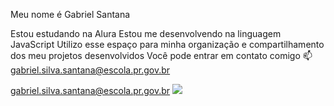 Meu nome é Gabriel Santana

Estou estudando na Alura
Estou me desenvolvendo na linguagem JavaScript
Utilizo esse espaço para minha organização e compartilhamento dos meu projetos desenvolvidos
Você pode entrar em contato comigo 📫
gabriel.silva.santana@escola.pr.gov.br

gabriel.silva.santana@escola.pr.gov.br
![](
https://www.google.com/imgres?q=gif%20atumalaca&imgurl=https%3A%2F%2Fmedia.tenor.com%2FJ0W3Gm6qUEUAAAAM%2Fsapo-atumalaca.gif&imgrefurl=https%3A%2F%2Ftenor.com%2Fview%2Fsapo-atumalaca-gif-26886585&docid=PLHoLN7v5FPvIM&tbnid=0V6yPNl6aEXTXM&vet=12ahUKEwje3PGz3vWHAxW5LbkGHVilLXEQM3oECG8QAA..i&w=220&h=225&hcb=2&ved=2ahUKEwje3PGz3vWHAxW5LbkGHVilLXEQM3oECG8QAA
)
